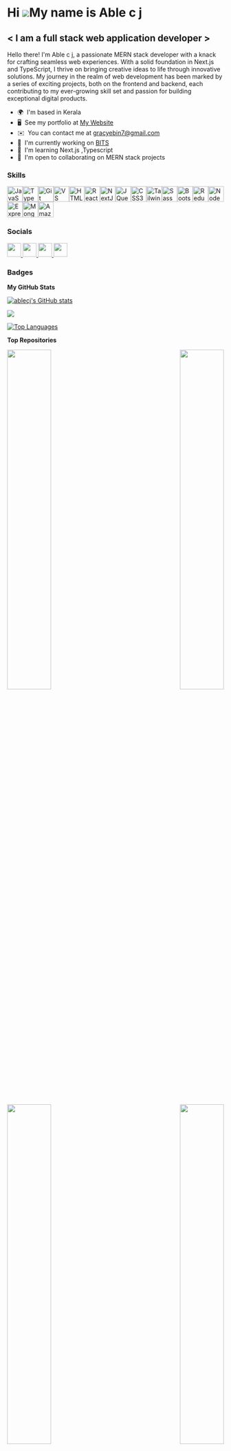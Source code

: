Hi ![](https://user-images.githubusercontent.com/18350557/176309783-0785949b-9127-417c-8b55-ab5a4333674e.gif)My name is Able c j
================================================================================================================================

< I am a full stack web application developer >
-----------------------------------------------

Hello there! I'm Able c j, a passionate MERN stack developer with a knack for crafting seamless web experiences. With a solid foundation in Next.js and TypeScript, I thrive on bringing creative ideas to life through innovative solutions. My journey in the realm of web development has been marked by a series of exciting projects, both on the frontend and backend, each contributing to my ever-growing skill set and passion for building exceptional digital products.

* 🌍  I'm based in Kerala
* 🖥️  See my portfolio at [My Website](http://subtle-stroopwafel-63f6ab.netlify.app/)
* ✉️  You can contact me at [gracyebin7@gmail.com](mailto:gracyebin7@gmail.com)
* 🚀  I'm currently working on [BITS](http:///github.com/ablecj/Bitshare-Frontend.git)
* 🧠  I'm learning Next.js ,Typescript
* 🤝  I'm open to collaborating on MERN stack projects

### Skills


<p align="left">
<a href="https://developer.mozilla.org/en-US/docs/Web/JavaScript" target="_blank" rel="noreferrer"><img src="https://raw.githubusercontent.com/danielcranney/readme-generator/main/public/icons/skills/javascript-colored.svg" width="36" height="36" alt="JavaScript" /></a><a href="https://www.typescriptlang.org/" target="_blank" rel="noreferrer"><img src="https://raw.githubusercontent.com/danielcranney/readme-generator/main/public/icons/skills/typescript-colored.svg" width="36" height="36" alt="TypeScript" /></a><a href="https://git-scm.com/" target="_blank" rel="noreferrer"><img src="https://raw.githubusercontent.com/danielcranney/readme-generator/main/public/icons/skills/git-colored.svg" width="36" height="36" alt="Git" /></a><a href="https://code.visualstudio.com/" target="_blank" rel="noreferrer"><img src="https://raw.githubusercontent.com/danielcranney/readme-generator/main/public/icons/skills/visualstudiocode.svg" width="36" height="36" alt="VS Code" /></a><a href="https://developer.mozilla.org/en-US/docs/Glossary/HTML5" target="_blank" rel="noreferrer"><img src="https://raw.githubusercontent.com/danielcranney/readme-generator/main/public/icons/skills/html5-colored.svg" width="36" height="36" alt="HTML5" /></a><a href="https://reactjs.org/" target="_blank" rel="noreferrer"><img src="https://raw.githubusercontent.com/danielcranney/readme-generator/main/public/icons/skills/react-colored.svg" width="36" height="36" alt="React" /></a><a href="https://nextjs.org/docs" target="_blank" rel="noreferrer"><img src="https://raw.githubusercontent.com/danielcranney/readme-generator/main/public/icons/skills/nextjs-colored.svg" width="36" height="36" alt="NextJs" /></a><a href="https://jquery.com/" target="_blank" rel="noreferrer"><img src="https://raw.githubusercontent.com/danielcranney/readme-generator/main/public/icons/skills/jquery-colored.svg" width="36" height="36" alt="JQuery" /></a><a href="https://www.w3.org/TR/CSS/#css" target="_blank" rel="noreferrer"><img src="https://raw.githubusercontent.com/danielcranney/readme-generator/main/public/icons/skills/css3-colored.svg" width="36" height="36" alt="CSS3" /></a><a href="https://tailwindcss.com/" target="_blank" rel="noreferrer"><img src="https://raw.githubusercontent.com/danielcranney/readme-generator/main/public/icons/skills/tailwindcss-colored.svg" width="36" height="36" alt="TailwindCSS" /></a><a href="https://sass-lang.com/" target="_blank" rel="noreferrer"><img src="https://raw.githubusercontent.com/danielcranney/readme-generator/main/public/icons/skills/sass-colored.svg" width="36" height="36" alt="Sass" /></a><a href="https://getbootstrap.com/" target="_blank" rel="noreferrer"><img src="https://raw.githubusercontent.com/danielcranney/readme-generator/main/public/icons/skills/bootstrap-colored.svg" width="36" height="36" alt="Bootstrap" /></a><a href="https://redux.js.org/" target="_blank" rel="noreferrer"><img src="https://raw.githubusercontent.com/danielcranney/readme-generator/main/public/icons/skills/redux-colored.svg" width="36" height="36" alt="Redux" /></a><a href="https://nodejs.org/en/" target="_blank" rel="noreferrer"><img src="https://raw.githubusercontent.com/danielcranney/readme-generator/main/public/icons/skills/nodejs-colored.svg" width="36" height="36" alt="NodeJS" /></a><a href="https://expressjs.com/" target="_blank" rel="noreferrer"><img src="https://raw.githubusercontent.com/danielcranney/readme-generator/main/public/icons/skills/express-colored.svg" width="36" height="36" alt="Express" /></a><a href="https://www.mongodb.com/" target="_blank" rel="noreferrer"><img src="https://raw.githubusercontent.com/danielcranney/readme-generator/main/public/icons/skills/mongodb-colored.svg" width="36" height="36" alt="MongoDB" /></a><a href="https://aws.amazon.com" target="_blank" rel="noreferrer"><img src="https://raw.githubusercontent.com/danielcranney/readme-generator/main/public/icons/skills/aws-colored.svg" width="36" height="36" alt="Amazon Web Services" /></a>
</p>


### Socials

<p align="left"> <a href="https://www.dev.to/ablecj" target="_blank" rel="noreferrer"> <picture> <source media="(prefers-color-scheme: dark)" srcset="https://raw.githubusercontent.com/danielcranney/readme-generator/main/public/icons/socials/devdotto-dark.svg" /> <source media="(prefers-color-scheme: light)" srcset="https://raw.githubusercontent.com/danielcranney/readme-generator/main/public/icons/socials/devdotto.svg" /> <img src="https://raw.githubusercontent.com/danielcranney/readme-generator/main/public/icons/socials/devdotto.svg" width="32" height="32" /> </picture> </a> <a href="https://discord.com/users/ablecj." target="_blank" rel="noreferrer"> <picture> <source media="(prefers-color-scheme: dark)" srcset="https://raw.githubusercontent.com/danielcranney/readme-generator/main/public/icons/socials/discord-dark.svg" /> <source media="(prefers-color-scheme: light)" srcset="https://raw.githubusercontent.com/danielcranney/readme-generator/main/public/icons/socials/discord.svg" /> <img src="https://raw.githubusercontent.com/danielcranney/readme-generator/main/public/icons/socials/discord.svg" width="32" height="32" /> </picture> </a> <a href="https://www.github.com/ablecj" target="_blank" rel="noreferrer"> <picture> <source media="(prefers-color-scheme: dark)" srcset="https://raw.githubusercontent.com/danielcranney/readme-generator/main/public/icons/socials/github-dark.svg" /> <source media="(prefers-color-scheme: light)" srcset="https://raw.githubusercontent.com/danielcranney/readme-generator/main/public/icons/socials/github.svg" /> <img src="https://raw.githubusercontent.com/danielcranney/readme-generator/main/public/icons/socials/github.svg" width="32" height="32" /> </picture> </a> <a href="https://www.linkedin.com/in/able-c-j-683303251/" target="_blank" rel="noreferrer"> <picture> <source media="(prefers-color-scheme: dark)" srcset="https://raw.githubusercontent.com/danielcranney/readme-generator/main/public/icons/socials/linkedin-dark.svg" /> <source media="(prefers-color-scheme: light)" srcset="https://raw.githubusercontent.com/danielcranney/readme-generator/main/public/icons/socials/linkedin.svg" /> <img src="https://raw.githubusercontent.com/danielcranney/readme-generator/main/public/icons/socials/linkedin.svg" width="32" height="32" /> </picture> </a></p>

### Badges

<b>My GitHub Stats</b>

<a href="http://www.github.com/ablecj"><img src="https://github-readme-stats.vercel.app/api?username=ablecj&show_icons=true&hide=&count_private=true&title_color=22c55e&text_color=84cc16&icon_color=10b981&bg_color=171717&hide_border=true&show_icons=true" alt="ablecj's GitHub stats" /></a>

<a href="http://www.github.com/ablecj"><img src="https://github-readme-streak-stats.herokuapp.com/?user=ablecj&stroke=84cc16&background=171717&ring=22c55e&fire=22c55e&currStreakNum=84cc16&currStreakLabel=22c55e&sideNums=84cc16&sideLabels=84cc16&dates=84cc16&hide_border=true" /></a>

<a href="https://github.com/ablecj" align="left"><img src="https://github-readme-stats.vercel.app/api/top-langs/?username=ablecj&langs_count=10&title_color=22c55e&text_color=84cc16&icon_color=10b981&bg_color=171717&hide_border=true&locale=en&custom_title=Top%20%Languages" alt="Top Languages" /></a>

<b>Top Repositories</b>

<div width="100%" align="center"><a href="https://github.com/ablecj/Promptus" align="left"><img align="left" width="45%" src="https://github-readme-stats.vercel.app/api/pin/?username=ablecj&repo=Promptus&title_color=22c55e&text_color=84cc16&icon_color=10b981&bg_color=171717&hide_border=true&locale=en" /></a><a href="https://github.com/ablecj/dalle" align="right"><img align="right" width="45%" src="https://github-readme-stats.vercel.app/api/pin/?username=ablecj&repo=dalle&title_color=22c55e&text_color=84cc16&icon_color=10b981&bg_color=171717&hide_border=true&locale=en" /></a></div><br /><br /><br /><br /><br /><br /><br />

<br /><br /><br /><br /><br />

<div width="100%" align="center"><a href="https://github.com/ablecj/POS_Billing_App" align="left"><img align="left" width="45%" src="https://github-readme-stats.vercel.app/api/pin/?username=ablecj&repo=POS_Billing_App&title_color=22c55e&text_color=84cc16&icon_color=10b981&bg_color=171717&hide_border=true&locale=en" /></a><a href="https://github.com/ablecj/recipe" align="right"><img align="right" width="45%" src="https://github-readme-stats.vercel.app/api/pin/?username=ablecj&repo=recipe&title_color=22c55e&text_color=84cc16&icon_color=10b981&bg_color=171717&hide_border=true&locale=en" /></a></div>
<br /> <br />
<div align='left' margin-top='40px' width='100% height='400px'>
<a href="https://app.daily.dev/ablecj7"><img src="https://api.daily.dev/devcards/v2/kfQyvjLuTgPTahfmsym7I.png?type=default&r=o1s" width="356" alt="Able c j's Dev Card"/></a>
</div>
